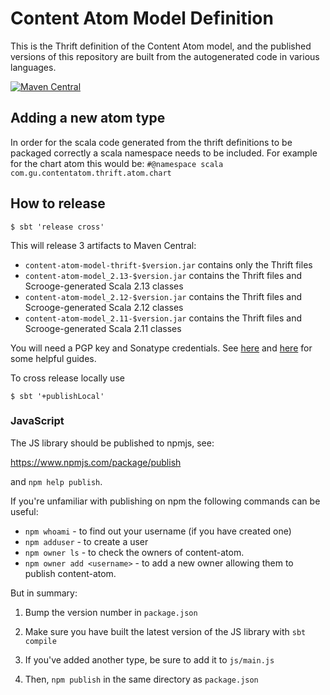 # Content Atom Model Definition

This is the Thrift definition of the Content Atom model, and the published
versions of this repository are built from the autogenerated code in various
languages.

[![Maven Central](https://maven-badges.herokuapp.com/maven-central/com.gu/content-atom-model-thrift/badge.svg)](https://maven-badges.herokuapp.com/maven-central/com.gu/content-atom-model-thrift)

## Adding a new atom type

In order for the scala code generated from the thrift definitions to be packaged correctly a scala namespace needs to be included. For example for the chart atom this would be:
`#@namespace scala com.gu.contentatom.thrift.atom.chart`

## How to release

```
$ sbt 'release cross'
```

This will release 3 artifacts to Maven Central:

* `content-atom-model-thrift-$version.jar` contains only the Thrift files
* `content-atom-model_2.13-$version.jar` contains the Thrift files and Scrooge-generated Scala 2.13 classes
* `content-atom-model_2.12-$version.jar` contains the Thrift files and Scrooge-generated Scala 2.12 classes
* `content-atom-model_2.11-$version.jar` contains the Thrift files and Scrooge-generated Scala 2.11 classes

You will need a PGP key and Sonatype credentials. See [here](https://www.scala-sbt.org/1.x/docs/Using-Sonatype.html) and [here](https://docs.google.com/document/d/1M_MiE8qntdDn97QIRnIUci5wdVQ8_defCqpeAwoKY8g/edit#heading=h.r815791vmxv5) for some helpful guides.

To cross release locally use

```
$ sbt '+publishLocal'
```

### JavaScript

The JS library should be published to npmjs, see:

https://www.npmjs.com/package/publish

and `npm help publish`.

If you're unfamiliar with publishing on npm the following commands can be useful:

* `npm whoami` - to find out your username (if you have created one)
* `npm adduser` - to create a user
* `npm owner ls` - to check the owners of content-atom.
* `npm owner add <username>` - to add a new owner allowing them to publish content-atom.

But in summary:

1. Bump the version number in `package.json`

2. Make sure you have built the latest version of the JS library with `sbt compile`

3. If you've added another type, be sure to add it to `js/main.js`

4. Then, `npm publish` in the same directory as `package.json`
